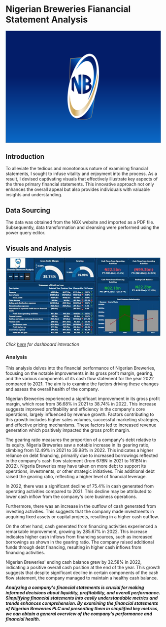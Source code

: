 # Nigerian Breweries Fianancial Statement Analysis
![](Image1.png)

## Introduction
To alleviate the tedious and monotonous nature of examining financial statements, I sought to infuse vitality and enjoyment into the process. As a result, I devised captivating visuals that effectively illustrate key aspects of the three primary financial statements. This innovative approach not only enhances the overall appeal but also provides individuals with valuable insights and understanding.

## Data Sourcing
The data was obtained from the NGX website and imported as a PDF file. Subsequently, data transformation and cleansing were performed using the power query editor.

## Visuals and Analysis
![](Finalsnapshot.JPG)

_Click [here](https://app.powerbi.com/links/jn_csMtqAc?ctid=f2c35211-7dad-42d6-b895-25d82fc1f0a2&pbi_source=linkShare) for dashboard interaction_

### Analysis
This analysis delves into the financial performance of Nigerian Breweries, focusing on the notable improvements in its gross profit margin, gearing, and the various components of its cash flow statement for the year 2022 compared to 2021. The aim is to examine the factors driving these changes and assess the overall health of the company. 

Nigerian Breweries experienced a significant improvement in its gross profit margin, which rose from 36.68% in 2021 to 38.74% in 2022. This increase suggests improved profitability and efficiency in the company's core operations, largely influenced by revenue growth. Factors contributing to this growth includes higher sales volumes, successful marketing strategies, and effective pricing mechanisms. These factors led to increased revenue generation which positively impacted the gross profit margin.

The gearing ratio measures the proportion of a company's debt relative to its equity. Nigeria Breweries saw a notable increase in its gearing ratio, climbing from 12.49% in 2021 to 39.98% in 2022. This indicates a higher reliance on debt financing, primarily due to increased borrowings reflected in the company's cash flow statement (from 67BN in 2021 to 161BN in 2022). Nigeria Breweries may have taken on more debt to support its operations, investments, or other strategic initiatives. This additional debt raised the gearing ratio, reflecting a higher level of financial leverage.

In 2022, there was a significant decline of 75.4% in cash generated from operating activities compared to 2021. This decline may be attributed to lower cash inflow from the company's core business operations.

Furthermore, there was an increase in the outflow of cash generated from investing activities. This suggests that the company made investments in acquiring fixed assets or capital projects, resulting in a higher cash outflow.

On the other hand, cash generated from financing activities experienced a remarkable improvement, growing by 285.67% in 2022. This increase indicates higher cash inflows from financing sources, such as increased borrowings as shown in the gearing ratio. The company raised additional funds through debt financing, resulting in higher cash inflows from financing activities.

Nigerian Breweries' ending cash balance grew by 32.58% in 2022, indicating a positive overall cash position at the end of the year. This growth suggests that despite significant decline in certain components of the cash flow statement, the company managed to maintain a healthy cash balance.

**_Analyzing a company's financial statements is crucial for making informed decisions about liquidity, profitability, and overall performance. Simplifying financial statements into easily understandable metrics and trends enhances comprehension. By examining the financial statements of Nigerian Breweries PLC and presenting them in simplified key metrics, we can obtain a general overview of the company's performance and financial health._**


